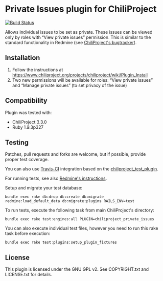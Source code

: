 # Private Issues plugin for ChiliProject

[![Build Status](https://secure.travis-ci.org/jnv/chiliproject_private_issues.png?branch=master)](http://travis-ci.org/jnv/chiliproject_private_issues)

Allows individual issues to be set as private. These issues can be viewed only by roles with “View private issues” permission. This is similar to the standard functionality in Redmine (see [ChiliProject's bugtracker](https://www.chiliproject.org/issues/189)).

## Installation

1. Follow the instructions at https://www.chiliproject.org/projects/chiliproject/wiki/Plugin_Install
2. Two new permissions will be available for roles: “View private issues” and “Manage private issues” (to set privacy of the issue)

## Compatibility

Plugin was tested with:

* ChiliProject 3.3.0
* Ruby 1.9.3p327

## Testing

Patches, pull requests and forks are welcome, but if possible, provide proper test coverage.

You can also use [Travis-CI](http://travis-ci.org/) integration based on the [chiliproject_test_plugin](https://github.com/jnv/chiliproject_test_plugin).

For running tests, see also [Redmine's instructions](http://www.redmine.org/projects/redmine/wiki/Plugin_Tutorial#Running-test).

Setup and migrate your test database:

```
bundle exec rake db:drop db:create db:migrate redmine:load_default_data db:migrate:plugins RAILS_ENV=test
```

To run tests, execute the following task from main ChiliProject's directory:

```
bundle exec rake test:engines:all PLUGIN=chiliproject_private_issues
```

You can also execute individual test files, however you need to run this rake task before execution:

```
bundle exec rake test:plugins:setup_plugin_fixtures
```

## License

This plugin is licensed under the GNU GPL v2. See COPYRIGHT.txt and LICENSE.txt for details.
